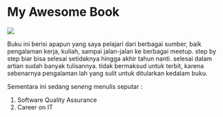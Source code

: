 # My Awesome Book

![](http://untitled.pnca.edu/images/untitled_logo_large2.gif)

Buku ini berisi apapun yang saya pelajari dari berbagai sumber, baik pengalaman kerja, kuliah, sampai jalan-jalan ke berbagai meetup. step by step biar bisa selesai setidaknya hingga akhir tahun nanti. selesai dalam artian sudah banyak tulisannya. tidak bermaksud untuk terbit, karena sebenarnya pengalaman lah yang sulit untuk ditularkan kedalam buku.

Sementara ini sedang seneng menulis seputar :

1. Software Quality Assurance
2. Career on IT



